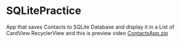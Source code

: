 # SQLitePractice
App that saves Contacts to SQLite Database and display it in a List of CardView RecyclerView and this is  preview video
[ContactsApp.zip](https://github.com/youngandgeek/SQLitePractice/files/8881786/ContactsApp.zip)
